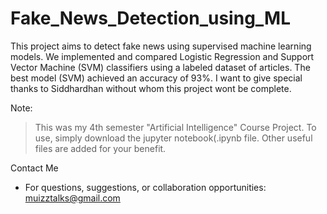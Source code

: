# Fake_News_Detection_using_ML
This project aims to detect fake news using supervised machine learning models. We implemented and compared Logistic Regression and Support Vector Machine (SVM) classifiers using a labeled dataset of articles. The best model (SVM) achieved an accuracy of 93%. I want to give special thanks to Siddhardhan without whom this project wont be complete.

Note: 
> This was my 4th semester "Artificial Intelligence" Course Project.
> To use, simply download the jupyter notebook(.ipynb file.
> Other useful files are added for your benefit.

Contact Me
- For questions, suggestions, or collaboration opportunities: muizztalks@gmail.com
